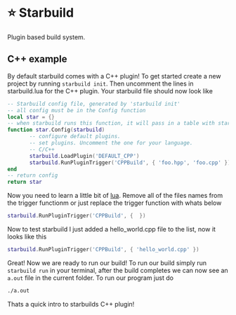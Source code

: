 # ⭐️ Starbuild
Plugin based build system.

## C++ example
By default starbuild comes with a C++ plugin! To get started create a new project by running ```starbuild init```. Then uncomment the lines in starbuild.lua for the C++ plugin. Your starbuild file should now look like
```lua
-- Starbuild config file, generated by 'starbuild init'
-- all config must be in the Config function
local star = {}
-- when starbuild runs this function, it will pass in a table with starbuild functions in it.
function star.Config(starbuild)
       -- configure default plugins.
       -- set plugins. Uncomment the one for your language.
       -- C/C++
       starbuild.LoadPlugin('DEFAULT_CPP')
       starbuild.RunPluginTrigger('CPPBuild', { 'foo.hpp', 'foo.cpp' })
end
-- return config
return star
```
Now you need to learn a little bit of [lua](https://lua.org). Remove all of the files names from the trigger functionm or just replace the trigger function with whats below
```lua
starbuild.RunPluginTrigger('CPPBuild', {  })
```
Now to test starbuild I just added a hello_world.cpp file to the list, now it looks like this
```lua
starbuild.RunPluginTrigger('CPPBuild', { 'hello_world.cpp' })
```
Great! Now we are ready to run our build! To run our build simply run ```starbuild run``` in your terminal, after the build completes we can now see an ```a.out``` file in the current folder. To run our program just do
```bash
./a.out
```
Thats a quick intro to starbuilds C++ plugin!